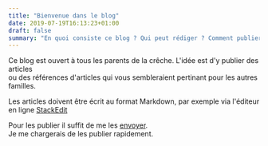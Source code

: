 ```yaml
---  
title: "Bienvenue dans le blog"  
date: 2019-07-19T16:13:23+01:00  
draft: false  
summary: "En quoi consiste ce blog ? Qui peut rédiger ? Comment publier ?"
--- 
```


Ce blog est ouvert à tous les parents de la crêche. L'idée est d'y publier des articles   
ou des références d'articles qui vous sembleraient pertinant pour les autres familles.   
  
  
Les articles doivent être écrit au format Markdown, par exemple via l'éditeur en ligne [StackEdit](https://stackedit.io/app#)  
  
  
Pour les publier il suffit de me les [envoyer](mailto:blog.creche@f80.fr).   
Je me chargerais de les publier rapidement.